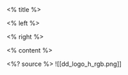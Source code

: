 
<grid drag="100 10" drop="top" bg="white" align="left" pad="0 20px">
 <% title %>
</grid>

<grid drag="28 75" drop="69 15" bg="white" style="border-radius:15px"/>

<grid drag="64 70" drop="3 15" align="topleft">

<% left %>

</grid>

<grid drag="26 71" drop="70 17" align="topleft">

<% right %>

</grid>

<% content %>

<style>
.horizontal_dotted_line{
  border-bottom: 2px dotted;
} 
} 
</style>

<grid drag="94 0" drop="3 -6" class="horizontal_dotted_line">
</grid>

<grid drag="100 30" drop="0 64" align="bottomleft" pad="0 30px" >
<%? source %>
</grid>

<grid drag="100 2" drop="bottom">
![[dd_logo_h_rgb.png]]
</grid>

